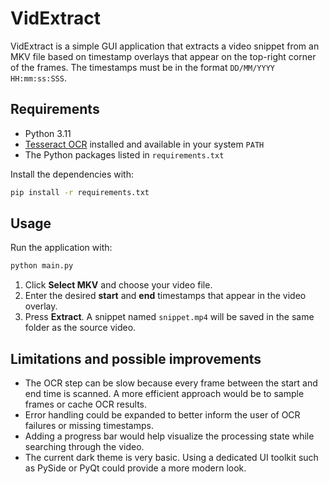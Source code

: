 # VidExtract

VidExtract is a simple GUI application that extracts a video snippet from an MKV file based on timestamp overlays that appear on the top-right corner of the frames. The timestamps must be in the format `DD/MM/YYYY HH:mm:ss:SSS`.

## Requirements

- Python 3.11
- [Tesseract OCR](https://github.com/tesseract-ocr/tesseract) installed and available in your system `PATH`
- The Python packages listed in `requirements.txt`

Install the dependencies with:

```bash
pip install -r requirements.txt
```

## Usage

Run the application with:

```bash
python main.py
```

1. Click **Select MKV** and choose your video file.
2. Enter the desired **start** and **end** timestamps that appear in the video overlay.
3. Press **Extract**. A snippet named `snippet.mp4` will be saved in the same folder as the source video.

## Limitations and possible improvements

- The OCR step can be slow because every frame between the start and end time is scanned. A more efficient approach would be to sample frames or cache OCR results.
- Error handling could be expanded to better inform the user of OCR failures or missing timestamps.
- Adding a progress bar would help visualize the processing state while searching through the video.
- The current dark theme is very basic. Using a dedicated UI toolkit such as PySide or PyQt could provide a more modern look.
